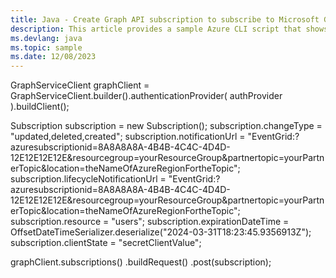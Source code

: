 ```yaml
---
title: Java - Create Graph API subscription to subscribe to Microsoft Graph API events using Event Grid partner topics as a notification destination.
description: This article provides a sample Azure CLI script that shows how to create a Microsoft Graph API subscription to receive events via Azure Event Grid partner topics.
ms.devlang: java
ms.topic: sample
ms.date: 12/08/2023
---
```


GraphServiceClient graphClient = GraphServiceClient.builder().authenticationProvider( authProvider ).buildClient();

Subscription subscription = new Subscription();
subscription.changeType = "updated,deleted,created";
subscription.notificationUrl = "EventGrid:?azuresubscriptionid=8A8A8A8A-4B4B-4C4C-4D4D-12E12E12E12E&resourcegroup=yourResourceGroup&partnertopic=yourPartnerTopic&location=theNameOfAzureRegionFortheTopic";
subscription.lifecycleNotificationUrl = "EventGrid:?azuresubscriptionid=8A8A8A8A-4B4B-4C4C-4D4D-12E12E12E12E&resourcegroup=yourResourceGroup&partnertopic=yourPartnerTopic&location=theNameOfAzureRegionFortheTopic";
subscription.resource = "users";
subscription.expirationDateTime = OffsetDateTimeSerializer.deserialize("2024-03-31T18:23:45.9356913Z");
subscription.clientState = "secretClientValue";

graphClient.subscriptions()
	.buildRequest()
	.post(subscription);